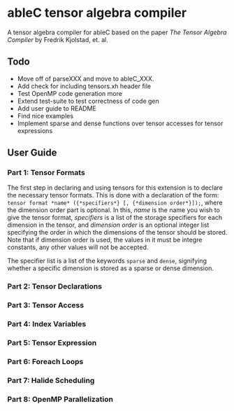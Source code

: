 # ableC tensor algebra compiler
A tensor algebra compiler for ableC based on the paper *The Tensor Algebra Compiler* by Fredrik Kjolstad, et. al.

## Todo
* Move off of parseXXX and move to ableC\_XXX.
* Add check for including tensors.xh header file
* Test OpenMP code generation more
* Extend test-suite to test correctness of code gen
* Add user guide to README
* Find nice examples
* Implement sparse and dense functions over tensor accesses for tensor expressions

## User Guide

### Part 1: Tensor Formats
The first step in declaring and using tensors for this extension is to declare
the necessary tensor formats. This is done with a declaration of the form:
`tensor format *name* ({*specifiers*} [, {*dimension order*}]);`, where the
dimension order part is optional. In this, *name* is the name you wish to give
the tensor format, *specifiers* is a list of the storage specifiers for each
dimension in the tensor, and *dimension order* is an optional integer list
specifying the order in which the dimensions of the tensor should be stored.
Note that if dimension order is used, the values in it must be integre constants,
any other values will not be accepted.

The specifier list is a list of the keywords `sparse` and `dense`, signifying
whether a specific dimension is stored as a sparse or dense dimension.

### Part 2: Tensor Declarations

### Part 3: Tensor Access

### Part 4: Index Variables

### Part 5: Tensor Expression

### Part 6: Foreach Loops

### Part 7: Halide Scheduling

### Part 8: OpenMP Parallelization
